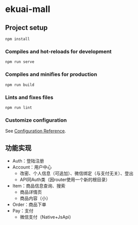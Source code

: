 # ekuai-mall

## Project setup
```
npm install
```

### Compiles and hot-reloads for development
```
npm run serve
```

### Compiles and minifies for production
```
npm run build
```

### Lints and fixes files
```
npm run lint
```

### Customize configuration
See [Configuration Reference](https://cli.vuejs.org/config/).

## 功能实现
- Auth：登陆注册
- Account：用户中心
    - 改密、个人信息（可追加）、微信绑定（与支付无关）、登出
    - API同Auth类（因router使用一个新的根目录）
- Item：商品信息查询、搜索
    - 商品详情页
    - 商品内容（小）
- Order：商品下单
- Pay：支付
    - 微信支付（Native+JsApi）
